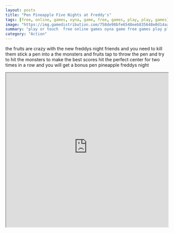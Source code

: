 ```yaml
---
layout: posts
title: "Pen Pineapple Five Nights at Freddy's"
tags: [free, online, games, oyna, game, free, games, play, play, games]
image: "https://img.gamedistribution.com/758de98bfe6548eeb835648e0d14aa80.jpg"
summary: "play or touch  free online games oyna game free games play play games"
category: "Action"
---
```


the fruits are crazy with the new freddys night friends and you need to kill them stick a pen into a the monsters and fruits tap to throw the pen and try to hit the monsters to make the best scores hit the perfect center for two times in a row and you will get a bonus pen pineapple freddys night

<iframe width="100%" height="480px;" src="https://html5.gamedistribution.com/758de98bfe6548eeb835648e0d14aa80/"></iframe>